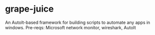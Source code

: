 grape-juice
===========

An AutoIt-based framework for building scripts to automate any apps in windows.
Pre-reqs: Microsoft network monitor, wireshark, AutoIt